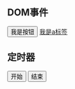 ## DOM事件
<body>
<button>我是按钮</button>
<a href="http://www.it666.com">我是a标签</a>
<script>
    /*
    1.什么是事件?
    用户和浏览器之间的交互行为我们就称之为事件,	比如：点击，移入/移出

    2.如何给元素绑定事件?
    在JavaScript中所有的HTML标签都可以添加事件
    元素.事件名称 = function(){};
    当对应事件被触发时候就会自动执行function中的代码
    */
    let oBtn = document.querySelector("button");
    oBtn.onclick = function () {
        alert("按钮被点击了");
    }
    // 注意点: 如果给元素添加了和系统同名的事件, 我们添加的事件不会覆盖系统添加的事件
    let oA = document.querySelector("a");
    oA.onclick = function () {
        alert("a标签被点击了");
        // 以下代码的含义: 用我们添加的事件覆盖掉系统同名的事件
        return false;
    }
</script>



## 定时器


<body>
<button id="start">开始</button>
<button id="close">结束</button>
<script>
    /*
    在JavaScript中有两种定时器, 一种是重复执行的定时器, 一种是只执行一次的定时器
    */
    // 1.重复执行的定时器
    /*
    // setInterval(function () {
    //     console.log("随便写点");
    // }, 1000);
    let startBtn = document.querySelector("#start");
    let id = null;
    startBtn.onclick = function () {
        id = setInterval(function () {
            console.log("随便写点");
        }, 1000);
    }
    let closeBtn = document.querySelector("#close");
    closeBtn.onclick = function () {
        clearInterval(id);
    }
    */

    // 2.只执行一次的定时器
    // window.setTimeout(function () {
    //     console.log("随便写点");
    // }, 5000);
    let startBtn = document.querySelector("#start");
    let closeBtn = document.querySelector("#close");
    let id = null;
    startBtn.onclick = function () {
        id = window.setTimeout(function () {
            console.log("随便写点");
        }, 5000);
    }
    closeBtn.onclick = function () {
        clearTimeout(id);
    }
</script>
</body>

